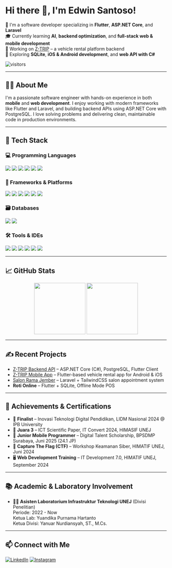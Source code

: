 # Hi there 👋, I'm Edwin Santoso!

🚀 I'm a software developer specializing in **Flutter**, **ASP.NET Core**, and **Laravel**  
🎓 Currently learning **AI**, **backend optimization**, and **full-stack web & mobile development**  
💼 Working on [Z-TRIP](https://github.com/Edwin811/ZTRIP-API) – a vehicle rental platform backend  
🌱 Exploring **SQLite**, **iOS & Android development**, and **web API with C#**

![visitors](https://visitor-badge.laobi.icu/badge?page_id=edwinsantoso)

---

## 👨‍💻 About Me

I'm a passionate software engineer with hands-on experience in both **mobile** and **web development**. I enjoy working with modern frameworks like Flutter and Laravel, and building backend APIs using ASP.NET Core with PostgreSQL. I love solving problems and delivering clean, maintainable code in production environments.

---

## 🚀 Tech Stack

### 💻 Programming Languages  
<p>
  <img src="https://img.shields.io/badge/Dart-0175C2?style=for-the-badge&logo=dart&logoColor=white"/>
  <img src="https://img.shields.io/badge/C%23-239120?style=for-the-badge&logo=csharp&logoColor=white"/>
  <img src="https://img.shields.io/badge/PHP-777BB4?style=for-the-badge&logo=php&logoColor=white"/>
  <img src="https://img.shields.io/badge/JavaScript-F7DF1E?style=for-the-badge&logo=javascript&logoColor=black"/>
  <img src="https://img.shields.io/badge/HTML5-E34F26?style=for-the-badge&logo=html5&logoColor=white"/>
  <img src="https://img.shields.io/badge/CSS3-1572B6?style=for-the-badge&logo=css3&logoColor=white"/>
</p>

### 🧰 Frameworks & Platforms  
<p>
  <img src="https://img.shields.io/badge/Flutter-02569B?style=for-the-badge&logo=flutter&logoColor=white"/>
  <img src="https://img.shields.io/badge/Laravel-FF2D20?style=for-the-badge&logo=laravel&logoColor=white"/>
  <img src="https://img.shields.io/badge/ASP.NET-512BD4?style=for-the-badge&logo=dotnet&logoColor=white"/>
  <img src="https://img.shields.io/badge/Firebase-FFCA28?style=for-the-badge&logo=firebase&logoColor=black"/>
  <img src="https://img.shields.io/badge/TailwindCSS-06B6D4?style=for-the-badge&logo=tailwindcss&logoColor=white"/>
  <img src="https://img.shields.io/badge/Bootstrap-7952B3?style=for-the-badge&logo=bootstrap&logoColor=white"/>
</p>

### 🗃️ Databases  
<p>
  <img src="https://img.shields.io/badge/PostgreSQL-4169E1?style=for-the-badge&logo=postgresql&logoColor=white"/>
  <img src="https://img.shields.io/badge/SQLite-003B57?style=for-the-badge&logo=sqlite&logoColor=white"/>
</p>

### 🛠️ Tools & IDEs  
<p>
  <img src="https://img.shields.io/badge/VSCode-007ACC?style=for-the-badge&logo=visualstudiocode&logoColor=white"/>
  <img src="https://img.shields.io/badge/Xcode-147EFB?style=for-the-badge&logo=xcode&logoColor=white"/>
  <img src="https://img.shields.io/badge/Android_Studio-3DDC84?style=for-the-badge&logo=android-studio&logoColor=white"/>
  <img src="https://img.shields.io/badge/Postman-FF6C37?style=for-the-badge&logo=postman&logoColor=white"/>
  <img src="https://img.shields.io/badge/Git-F05032?style=for-the-badge&logo=git&logoColor=white"/>
  <img src="https://img.shields.io/badge/GitHub-181717?style=for-the-badge&logo=github&logoColor=white"/>
</p>

---

## 📈 GitHub Stats

<p align="center">
  <img src="https://github-readme-stats.vercel.app/api?username=Edwin811&show_icons=true&theme=radical&count_private=true&include_all_commits=true" height="160"/>
  <img src="https://github-readme-stats.vercel.app/api/top-langs/?username=Edwin811&layout=compact&theme=radical" height="160"/>
</p>


---

## ✍️ Recent Projects

- [Z-TRIP Backend API](https://github.com/Edwin811/ZTRIP-API) – ASP.NET Core (C#), PostgreSQL, Flutter Client
- [Z-TRIP Mobile App](https://github.com/Edwin811/Z-TRIP-APP) – Flutter-based vehicle rental app for Android & iOS
- [Salon Rama Jember](https://github.com/Edwin811/SalonRamaJember.git) – Laravel + TailwindCSS salon appointment system
- **Roti Online** – Flutter + SQLite, Offline Mode POS

---

## 🏅 Achievements & Certifications

- 🏅 **Finalist** – Inovasi Teknologi Digital Pendidikan, LIDM Nasional 2024 @ IPB University  
- 🥉 **Juara 3** – ICT Scientific Paper, IT Convert 2024, HIMASIF UNEJ  
- 🧠 **Junior Mobile Programmer** – Digital Talent Scholarship, BPSDMP Surabaya, Juni 2025 (24.1 JP)  
- 🔐 **Capture The Flag (CTF)** – Workshop Keamanan Siber, HIMATIF UNEJ, Juni 2024  
- 🖥️ **Web Development Training** – IT Development 7.0, HIMATIF UNEJ, September 2024

---

## 📚 Academic & Laboratory Involvement

- 👨‍🔬 **Asisten Laboratorium Infrastruktur Teknologi UNEJ** (Divisi Penelitian)  
  Periode: 2022 - Now  
  Ketua Lab: Yuandika Purnama Hartanto  
  Ketua Divisi: Yanuar Nurdiansyah, ST., M.Cs.
---

## 📫 Connect with Me

[![LinkedIn](https://img.shields.io/badge/-LinkedIn-blue?style=for-the-badge&logo=linkedin)](https://linkedin.com/in/edwinsantoso)
[![Instagram](https://img.shields.io/badge/-Instagram-E4405F?style=for-the-badge&logo=instagram&logoColor=white)](https://instagram.com/edwinsantoso)
